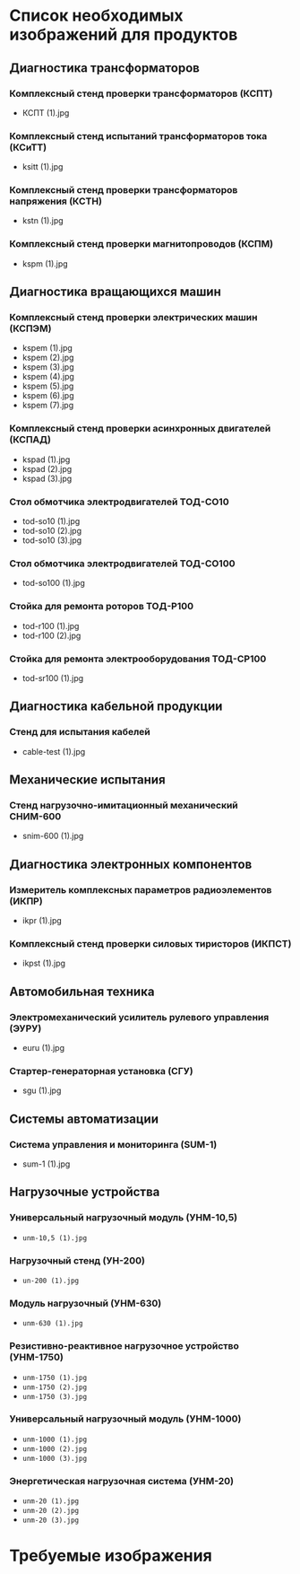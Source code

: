 # Список необходимых изображений для продуктов

## Диагностика трансформаторов

### Комплексный стенд проверки трансформаторов (КСПТ)
- КСПТ (1).jpg

### Комплексный стенд испытаний трансформаторов тока (КСиТТ)
- ksitt (1).jpg

### Комплексный стенд проверки трансформаторов напряжения (КСТН)
- kstn (1).jpg

### Комплексный стенд проверки магнитопроводов (КСПМ)
- kspm (1).jpg

## Диагностика вращающихся машин

### Комплексный стенд проверки электрических машин (КСПЭМ)
- kspem (1).jpg
- kspem (2).jpg
- kspem (3).jpg
- kspem (4).jpg
- kspem (5).jpg
- kspem (6).jpg
- kspem (7).jpg

### Комплексный стенд проверки асинхронных двигателей (КСПАД)
- kspad (1).jpg
- kspad (2).jpg
- kspad (3).jpg

### Стол обмотчика электродвигателей ТОД-СО10
- tod-so10 (1).jpg
- tod-so10 (2).jpg
- tod-so10 (3).jpg

### Стол обмотчика электродвигателей ТОД-СО100
- tod-so100 (1).jpg

### Стойка для ремонта роторов ТОД-Р100
- tod-r100 (1).jpg
- tod-r100 (2).jpg

### Стойка для ремонта электрооборудования ТОД-СР100
- tod-sr100 (1).jpg

## Диагностика кабельной продукции

### Стенд для испытания кабелей
- cable-test (1).jpg

## Механические испытания

### Стенд нагрузочно-имитационный механический СНИМ-600
- snim-600 (1).jpg

## Диагностика электронных компонентов

### Измеритель комплексных параметров радиоэлементов (ИКПР)
- ikpr (1).jpg

### Комплексный стенд проверки силовых тиристоров (ИКПСТ)
- ikpst (1).jpg

## Автомобильная техника

### Электромеханический усилитель рулевого управления (ЭУРУ)
- euru (1).jpg

### Стартер-генераторная установка (СГУ)
- sgu (1).jpg

## Системы автоматизации

### Система управления и мониторинга (SUM-1)
- sum-1 (1).jpg

## Нагрузочные устройства

### Универсальный нагрузочный модуль (УНМ-10,5)
- `unm-10,5 (1).jpg`

### Нагрузочный стенд (УН-200)
- `un-200 (1).jpg`

### Модуль нагрузочный (УНМ-630)
- `unm-630 (1).jpg`

### Резистивно-реактивное нагрузочное устройство (УНМ-1750)
- `unm-1750 (1).jpg`
- `unm-1750 (2).jpg`
- `unm-1750 (3).jpg`

### Универсальный нагрузочный модуль (УНМ-1000)
- `unm-1000 (1).jpg`
- `unm-1000 (2).jpg`
- `unm-1000 (3).jpg`

### Энергетическая нагрузочная система (УНМ-20)
- `unm-20 (1).jpg`
- `unm-20 (2).jpg`
- `unm-20 (3).jpg`

# Требуемые изображения 